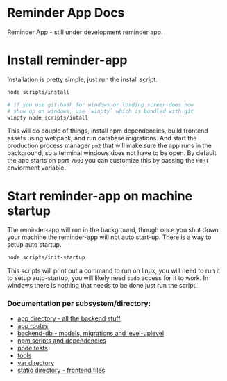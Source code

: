 # Reminder App Docs

Reminder App - still under development reminder app.

# Install reminder-app

Installation is pretty simple, just run the install script.
```bash
node scripts/install

# if you use git-bash for windows or loading screen does now
# show up on windows, use `winpty` which is bundled with git
winpty node scripts/intall
```

This will do couple of things, install npm dependencies, build
frontend assets using webpack, and run database migrations. And
start the production process manager `pm2` that will make sure the app
runs in the background, so a terminal windows does not have to be open.
By default the app starts on port `7000` you can customize this by passing
the `PORT` enviorment variable.

# Start reminder-app on machine startup

The reminder-app will run in the background, though once you shut down
your machine the reminder-app will not auto start-up. There is a way to setup
auto startup.

```bash
node scripts/init-startup
```

<!-- TODO: figure out what this does on macos -->
This scripts will print out a command to run on linux, you will
need to run it to setup auto-startup, you will likely need `sudo`
access for it to work. In windows there is nothing that needs to be done
just run the script.

### Documentation per subsystem/directory:
  * [app directory - all the backend stuff](app-directory.md)
  * [app routes](app-directory.md#routes-directory-and-adding-a-route)
  * [backend-db - models, migrations and level-uplevel](app-directory.md#models-directory)
  * [npm scripts and dependencies](npm-scripts-and-dependencies.md)
  * [node tests](node-tests.md)
  * [tools](tools.md)
  * [var directory](var-directory.md)
  * [static directory - frontend files](static-directory.md)


